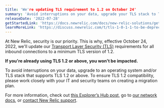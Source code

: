```yaml
---
title: 'We're updating TLS requirement to 1.2 on October 24'
summary: 'Avoid interruptions on your data, upgrade your TLS stack to TLS 1.2 or above'
releaseDate: '2022-07-28'
getStartedLink: 'https://docs.newrelic.com/docs/new-relic-solutions/get-started/networks/#tls'
learnMoreLink: 'https://discuss.newrelic.com/t/tls-1-0-1-1-to-be-deprecated-for-all-inbound-connections-after-oct-24th-2022/188451'
---
```


At New Relic, security is our priority. This is why, effective October 24, 2022, we'll update our [Transport Layer Security (TLS)](https://en.wikipedia.org/wiki/Transport_Layer_Security) requirements for all inbound connections to a minimum TLS version of 1.2.

**If you're already using TLS 1.2 or above, you won't be impacted.**

To avoid interruptions on your data, upgrade to an operating system and/or TLS stack that supports TLS 1.2 or above. To ensure TLS 1.2 compatibility, please work closely with your IT and security teams on creating a migration plan.

For more information, check out [this Explorer’s Hub post](https://discuss.newrelic.com/t/tls-1-0-1-1-to-be-deprecated-for-all-inbound-connections-after-oct-24th-2022/188451), go to [our network docs](https://docs.newrelic.com/docs/new-relic-solutions/get-started/networks/#tls), or [contact New Relic support](https://support.newrelic.com/s/).
